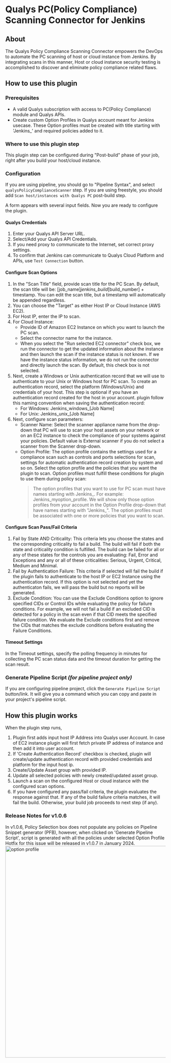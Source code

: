 # Qualys PC(Policy Compliance) Scanning Connector for Jenkins

## About

The Qualys Policy Compliance Scanning Connector empowers the DevOps to automate the PC scanning of host or cloud instance from Jenkins. By integrating scans in this manner, Host or cloud instance security testing is accomplished to discover and eliminate policy compliance related flaws.

## How to use this plugin

### Prerequisites

* A valid Qualys subscription with access to PC(Policy Compliance) module and Qualys APIs.
* Create custom Option Profiles in Qualys account meant for Jenkins usecase. These Option profiles must be created with title starting with 'Jenkins_' and required policies added to it. 

### Where to use this plugin step

This plugin step can be configured during "Post-build" phase of your job, right after you build your host/cloud instance. 

### Configuration

If you are using pipeline, you should go to "Pipeline Syntax", and select `qualysPolicyComplianceScanner` step.
If you are using freestyle, you should add `Scan host/instances with Qualys PC` post-build step.

A form appears with several input fields. Now you are ready to configure the plugin. 

#### Qualys Credentials

1. Enter your Qualys API Server URL. 
2. Select/Add your Qualys API Credentials.
3. If you need proxy to communicate to the Internet, set correct proxy settings. 
4. To confirm that Jenkins can communicate to Qualys Cloud Platform and APIs, use `Test Connection` button.

#### Configure Scan Options

1. In the "Scan Title" field, provide scan title for the PC Scan. By default, the scan title will be: [job_name]_jenkins_build_[build_number] + timestamp. You can edit the scan title, but a timestamp will automatically be appended regardless.
2. You can choose the "Target" as either Host IP or Cloud Instance (AWS EC2).
3. For Host IP, enter the IP to scan.
4. For Cloud Instance: 
	- Provide ID of Amazon EC2 Instance on which you want to launch the PC scan. 
	- Select the connector name for the instance.
	- When you select the "Run selected EC2 connector" check box, we run the connector to get the updated information about the instance and then launch the scan if the instance status is not known. If we have the instance status information, we do not run the connector and directly launch the scan. By default, this check box is not selected.
5. Next, create a Windows or Unix authentication record that we will use to authenticate to your Unix or Windows host for PC scan.
   To create an authentication record, select the platform (Windows/Unix) and credentials of your host. This step is optional if you have an authentication record created for the host in your account. 
   plugin follow this naming convention when saving the authentication record: 
   - For Windows: Jenkins_windows_[Job Name]
   - For Unix: Jenkins_unix_[Job Name]
6. Next, configure scan parameters:
	- Scanner Name: Select the scanner appliance name from the drop-down that PC will use to scan your host assets on your network or on an EC2 instance to check the compliance of your systems against your policies. Default value is External scanner if you do not select a scanner from the Scanner drop-down. 
	- Option Profile: The option profile contains the settings used for a compliance scan such as controls and ports selections for scan, settings for automatic authentication record creation by system and so on. Select the option profile and the policies that you want the plugin to scan.
		Option profiles must fulfill these conditions for plugin to use them during policy scan:
		> The option profiles that you want to use for PC scan must have names starting with Jenkins_. For example: Jenkins_myoption_profile. We will show only those option profiles from your account in the Option Profile drop-down that have names starting with "Jenkins_".
		> The option profiles must be associated with one or more policies that you want to scan.
		
#### Configure Scan Pass/Fail Criteria

1. Fail by State AND Criticality: This criteria lets you choose the states and the corresponding criticality to fail a build. The build will fail if both the state and criticality condition is fulfilled. 
   The build can be failed for all or any of these states for the controls you are evaluating: Fail, Error and Exceptions and any or all of these criticalities: Serious, Urgent, Critical, Medium and Minimal. 
2. Fail by Authentication Failure: This criteria if selected will fail the build if the plugin fails to authenticate to the host IP or EC2 Instance using the authentication record. If this option is not selected and yet the authenticaton fails, we will pass the build but no reports will be generated.
3. Exclude Condition: You can use the Exclude Conditions option to ignore specified CIDs or Control IDs while evaluating the policy for failure conditions. For example, we will not fail a build if an excluded CID is detected for a policy in the scan even if that CID meets the specified failure condition. We evaluate the Exclude conditions first and remove the CIDs that matches the exclude conditions before evaluating the Failure Conditions.

#### Timeout Settings

In the Timeout settings, specify the polling frequency in minutes for collecting the PC scan status data and the timeout duration for getting the scan result.

### Generate Pipeline Script *(for pipeline project only)*

If you are configuring pipeline project, click the `Generate Pipeline Script` button/link. It will give you a command which you can copy and paste in your project's pipeline script. 

## How this plugin works

When the plugin step runs, 
1. Plugin first adds input host IP Address into Qualys user Account. In case of EC2 instance plugin will first fetch private IP address of instance and then add it into user account.
2. If 'Create Authentication Record' checkbox is checked, plugin will create/update authentication record with provided credentials and platform for the input host ip.
3. Create/Update Asset group with provided IP.
4. Update all selected policies with newly created/updated asset group.
5. Launch a scan on the configured Host or cloud instance with the configured scan options.
6. If you have configured any pass/fail criteria, the plugin evaluates the response against that. If any of the build failure criteria matches, it will fail the build. Otherwise, your build job proceeds to next step (if any).

### Release Notes for v1.0.6
In v1.0.6, Policy Selection box does not populate any policies on Pipeline Snippet generator (PFB), however, when clicked on 'Generate Pipeline Script', script is generated with all the policies under selected Option Profile
Hotfix for this issue will be released in v1.0.7 in January 2024.
<img width="665" alt="option profile" src="https://github.com/jenkinsci/qualys-pc-plugin/assets/143092348/2a154777-1b0a-41b1-9ce2-7ee15652b171">


